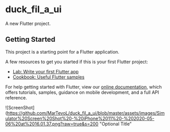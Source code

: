 # duck_fil_a_ui

A new Flutter project.

## Getting Started

This project is a starting point for a Flutter application.

A few resources to get you started if this is your first Flutter project:

- [Lab: Write your first Flutter app](https://flutter.dev/docs/get-started/codelab)
- [Cookbook: Useful Flutter samples](https://flutter.dev/docs/cookbook)

For help getting started with Flutter, view our
[online documentation](https://flutter.dev/docs), which offers tutorials,
samples, guidance on mobile development, and a full API reference.

![ScreenShot](https://github.com/MarTevoL/duck_fil_a_ui/blob/master/assets/images/Simulator%20Screen%20Shot%20-%20iPhone%2011%20-%202020-05-06%20at%2016.01.37.png?raw=true&s=200 "Optional Title"
